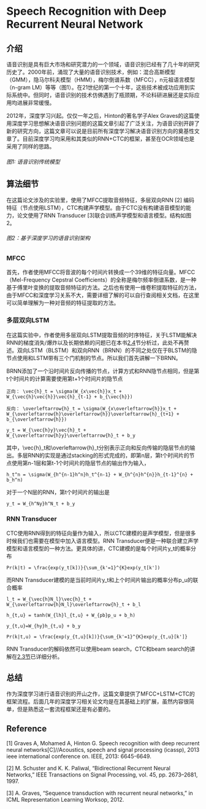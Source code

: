 # Speech Recognition with Deep Recurrent Neural Network

## 介绍

语音识别是具有巨大市场和研究潜力的一个领域，语音识别已经有了几十年的研究历史了。2000年前，涌现了大量的语音识别技术，例如：混合高斯模型（GMM），隐马尔科夫模型（HMM），梅尔倒谱系数（MFCC），n元祖语言模型（n-gram LM）等等（图1）。在21世纪的第一个十年，这些技术被成功应用到实际系统中。但同时，语音识别的技术仿佛遇到了瓶颈期，不论科研进展还是实际应用均进展非常缓慢。

2012年，深度学习兴起。仅仅一年之后，Hinton的著名学子Alex Graves的这篇使用深度学习思想解决语音识别问题的这篇文章引起了广泛关注，为语音识别开辟了新的研究方向，这篇文章可以说是目前所有深度学习解决语音识别方向的奠基性文章了。目前深度学习均采用和其类似的RNN+CTC的框架，甚至在OCR领域也是采用了同样的思路。

###### 图1: 语音识别传统模型

## 算法细节

在这篇论文涉及的实验里，使用了MFCC提取音频特征，多层双向RNN \[2\] 编码特征（节点使用LSTM），CTC构建声学模型。由于CTC没有构建语音模型的能力，论文使用了RNN Transducer \[3\]联合训练声学模型和语言模型。结构如图2。

###### 图2：基于深度学习的语音识别架构

### MFCC

首先，作者使用MFCC将音波的每个时间片转换成一个39维的特征向量。MFCC（Mel-Frequency Cepstral Coefficients）的全称是梅尔频率倒谱系数，是一种基于傅里叶变换的提取音频特征的方法。之后也有使用一维卷积提取特征的方法，由于MFCC和深度学习关系不大，需要详细了解的可以自行查阅相关文档，在这里可以简单理解为一种对音频的特征提取的方法。

### 多层双向LSTM

在这篇实验中，作者使用多层双向LSTM提取音频的时序特征，关于LSTM能解决RNN的梯度消失/爆炸以及长期依赖的问题已在本书[2.4](https://senliuy.gitbooks.io/computer-vision/content/di-er-zhang-ff1a-xu-lie-mo-xing/about-long-short-term-memory.html)节分析过，此处不再赘述。双向LSTM（BLSTM）和双向RNN（BRNN）的不同之处仅在于BLSTM的隐节点使用和LSTM带有三个门机制的节点。所以我们首先讲解一下BRNN。

BRNN添加了一个沿时间片反向传播的节点，计算方式和RNN隐节点相同，但是第t个时间片的计算需要使用第t+1个时间片的隐节点

```
正向： \vec{h}_t = \sigma(W_{x\vec{h}}x_t + W_{\vec{h}\vec{h}}\vec{h}_{t-1} + b_{\vec{h}})
```

```
反向： \overleftarrow{h}_t = \sigma(W_{x\overleftarrow{h}}x_t + W_{\overleftarrow{h}\overleftarrow{h}}\overleftarrow{h}_{t+1} + b_{\overleftarrow{h}})
```

```
y_t = W_{\vec{h}y}\vec{h}_t + W_{\overleftarrow{h}y}\overleftarrow{h}_t + b_y
```

其中，\vec{h}\_t和\overleftarrow{h}\_t分别表示正向和反向传输的隐层节点的输出。多层RNN的实现是通过stacking的形式完成的，即第n层，第t个时间片的节点使用第n-1层和第t-1个时间片的隐层节点的输出作为输入，

```
h_t^n = \sigma(W_{h^{n-1}h^n}h_t^{n-1} + W_{h^{n}h^{n}}h_{t-1}^{n} + b_h^n)
```

对于一个N层的RNN，第t个时间片的输出是

```
y_t = W_{h^Ny}h^N_t + b_y
```

### RNN Transducer

CTC使用RNN得到的特征向量作为输入，所以CTC建模的是声学模型，但是很多时候我们也需要在模型中加入语言模型。RNN Transducer便是一种联合建立声学模型和语言模型的一种方法。更具体的讲，CTC建模的是每个时间片y\_t的概率分布

```
Pr(k|t) = \frac{exp(y_t[k])}{\sum_{k'=1}^{K}exp(y_t[k'])
```

而RNN Transducer建模的是当前时间片y\_t和上个时间片输出的概率分布p\_u的联合概率

```
l_t = W_{\vec{h}N_l}\vec{h}_t + W_{\overleftarrow{h}N_l}\overleftarrow{h}_t + b_l
```

```
h_{t,u} = tanh(W_{lh}l_{t,u} + W_{pb}p_u + b_h)
```

```
y_{t,u}=W_{hy}h_{t,u} + b_y
```

```
Pr(k|t,u) = \frac{exp(y_{t,u}[k])}{\sum_{k'=1}^{K}exp(y_{t,u}[k']}
```

RNN Transducer的解码依然可以使用beam search，CTC和beam search的讲解在[2.3节](https://senliuy.gitbooks.io/computer-vision/content/di-er-zhang-ff1a-xu-lie-mo-xing/connectionist-temporal-classification-labelling-unsegmented-sequence-data-with-recurrent-neural-networks.html)已详细分析。

## 总结

作为深度学习进行语音识别的开山之作，这篇文章提供了MFCC+LSTM+CTC的框架流程。后面几年的深度学习相关论文均是在其基础上的扩展，虽然内容很简单，但是熟悉这一套流程框架还是有必要的。

## Reference

\[1\] Graves A, Mohamed A, Hinton G. Speech recognition with deep recurrent neural networks\[C\]//Acoustics, speech and signal processing \(icassp\), 2013 ieee international conference on. IEEE, 2013: 6645-6649.

\[2\] M. Schuster and K. K. Paliwal, “Bidirectional Recurrent Neural Networks,” IEEE Transactions on Signal Processing, vol. 45, pp. 2673–2681, 1997.

\[3\] A. Graves, “Sequence transduction with recurrent neural networks,” in ICML Representation Learning Worksop, 2012.


